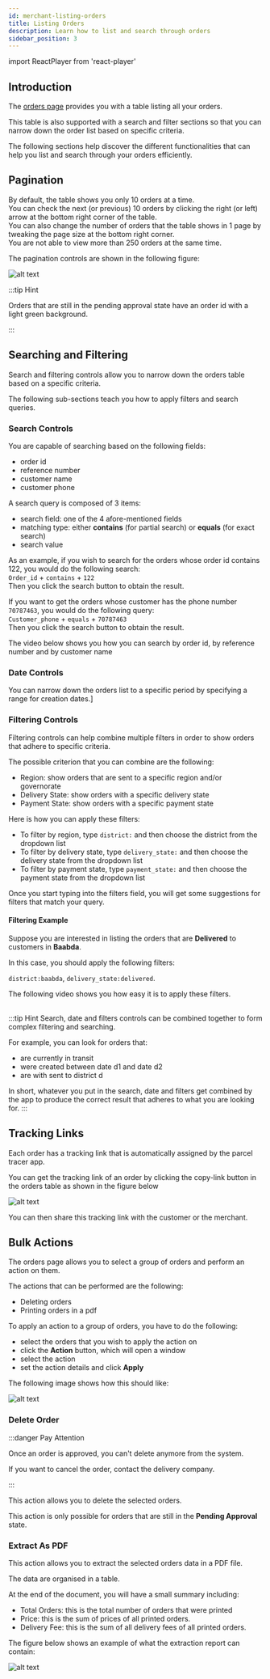 ```yaml
---
id: merchant-listing-orders
title: Listing Orders
description: Learn how to list and search through orders
sidebar_position: 3
---
```

import ReactPlayer from 'react-player'

## Introduction

The [orders page](https://parceltracer.app/merchant-orders) provides you with a table listing all your orders.

This table is also supported with a search and filter sections so that you can narrow down the order list based on specific criteria.

The following sections help discover the different functionalities that can help you list and search through your orders efficiently.

## Pagination

By default, the table shows you only 10 orders at a time.\
You can check the next (or previous) 10 orders by clicking the right (or left) arrow at the bottom right corner of the table.\
You can also change the number of orders that the table shows in 1 page by tweaking the page size at the bottom right corner.\
You are not able to view more than 250 orders at the same time.

The pagination controls are shown in the following figure:

![alt text](./media/pagination-controls.png)

:::tip Hint

Orders that are still in the pending approval state have an order id with a light green background.

:::

## Searching and Filtering

Search and filtering controls allow you to narrow down the orders table based on a specific criteria.

The following sub-sections teach you how to apply filters and search queries.

### Search Controls

You are capable of searching based on the following fields:
- order id
- reference number
- customer name
- customer phone

A search query is composed of 3 items:
- search field: one of the 4 afore-mentioned fields
- matching type: either **contains** (for partial search) or **equals** (for exact search)
- search value

As an example, if you wish to search for the orders whose order id contains 122, you would do the following search:\
`Order_id` + `contains` + `122`\
Then you click the search button to obtain the result.

If you want to get the orders whose customer has the phone number `70787463`, you would do the following query:\
`Customer_phone` + `equals` + `70787463`\
Then you click the search button to obtain the result.

The video below shows you how you can search by order id, by reference number and by customer name

<div className="player-wrapper">
    <ReactPlayer className="react-player" width="100%"
      height="100%" url='https://youtu.be/5tbnk6UUQRI' />
</div>

### Date Controls

You can narrow down the orders list to a specific period by specifying a range for creation dates.]

### Filtering Controls

Filtering controls can help combine multiple filters in order to show orders that adhere to specific criteria.

The possible criterion that you can combine are the following:
- Region: show orders that are sent to a specific region and/or governorate
- Delivery State: show orders with a specific delivery state
- Payment State: show orders with a specific payment state

Here is how you can apply these filters:
- To filter by region, type `district:` and then choose the district from the dropdown list
- To filter by delivery state, type `delivery_state:` and then choose the delivery state from the dropdown list
- To filter by payment state, type `payment_state:` and then choose the payment state from the dropdown list

Once you start typing into the filters field, you will get some suggestions for filters that match your query.

#### Filtering Example

Suppose you are interested in listing the orders that are **Delivered** to customers in **Baabda**.

In this case, you should apply the following filters:

`district:baabda`, `delivery_state:delivered`.

The following video shows you how easy it is to apply these filters.

<div className="player-wrapper">
    <ReactPlayer className="react-player" width="100%"
      height="100%" url='https://youtu.be/DyF87D5MW-s' />
</div>

<br/>
:::tip Hint
Search, date and filters controls can be combined together to form complex filtering and searching. 

For example, you can look for orders that:
- are currently in transit
- were created between date d1 and date d2
- are with sent to district d

In short, whatever you put in the search, date and filters get combined by the app to produce the correct result that adheres to what you are looking for.
:::

## Tracking Links

Each order has a tracking link that is automatically assigned by the parcel tracer app.

You can get the tracking link of an order by clicking the copy-link button in the orders table as shown in the figure below

![alt text](./media/copy-tracking-link.png)

You can then share this tracking link with the customer or the merchant.

## Bulk Actions

The orders page allows you to select a group of orders and perform an action on them.

The actions that can be performed are the following:
- Deleting orders
- Printing orders in a pdf

To apply an action to a group of orders, you have to do the following:
- select the orders that you wish to apply the action on
- click the **Action** button, which will open a window
- select the action
- set the action details and click **Apply**

The following image shows how this should like:

![alt text](./media/selecting-an-action.png)

### Delete Order

:::danger Pay Attention

Once an order is approved, you can't delete anymore from the system.

If you want to cancel the order, contact the delivery company.

:::

This action allows you to delete the selected orders.

This action is only possible for orders that are still in the **Pending Approval** state.

### Extract As PDF

This action allows you to extract the selected orders data in a PDF file.

The data are organised in a table.

At the end of the document, you will have a small summary including:
- Total Orders: this is the total number of orders that were printed
- Price: this is the sum of prices of all printed orders.
- Delivery Fee: this is the sum of all delivery fees of all printed orders.

The figure below shows an example of what the extraction report can contain:

![alt text](./media/extract-as-pdf.png)